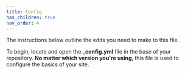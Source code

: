 ```yaml
---
title: Config
has_children: true
nav_order: 4
---
```


The instructions below outline the edits you need to make to this file. 

To begin, locate and open the **_config.yml** file in the base of your repository. 
**No matter which version you're using**, this file is used to configure the basics of your site. 
